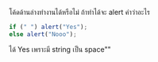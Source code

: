 โค้ดด้านล่างทำงานได้หรือไม่ ถ้าทำได้จะ alert คำว่าอะไร

```js
if (" ") alert("Yes");
else alert("Nooo");
```
ได้ Yes เพราะมี string เป็น space""